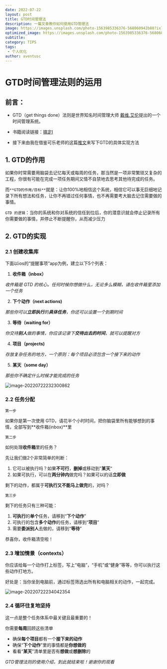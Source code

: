 ```yaml
---
date: 2022-07-22
layout: post
title: GTD时间管理法
description: 一篇文章教你如何使用GTD管理法
image: https://images.unsplash.com/photo-1563985336376-568060942b80?ixlib=rb-1.2.1&q=80&fm=jpg&crop=entropy&cs=tinysrgb&w=1080&fit=max&ixid=eyJhcHBfaWQiOjcwOTV9
optimized_image: https://images.unsplash.com/photo-1563985336376-568060942b80?ixlib=rb-1.2.1&q=80&fm=jpg&crop=entropy&cs=tinysrgb&w=1080&fit=max&ixid=eyJhcHBfaWQiOjcwOTV9
subtitle: 
category: TIPS
tags:
 - 个人优化
author: aventusc
---
```


# GTD时间管理法则的运用

## 前言：

- GTD（get things done）法则是世界知名时间管理大师 [戴维.艾伦](https://baike.sogou.com/v64606336.htm)提出的一个时间管理系统。

- 书籍阅读链接：[搞定I](https://weread.qq.com/web/bookDetail/c0e328b05cf118c0e998aee)

- 接下来由我在借鉴可乐老师的这篇[推文](https://twitter.com/xiaodotdo/status/1536342692409487360)来写下GTD的具体实现方法

## 1. GTD的作用

如果你时常需要用脑袋去记忆每天或每周的任务，那当然是一项非常繁琐又复杂的工程，你很有可能在完成一项任务期间又情不自禁地去思考其他待完成的任务。

而`**GTD的作用/目标**`就是：让你100%地相信这个系统，相信它可以事无巨细地记录下所有想法和任务，让你不再错过任何事情，也不再需要考大脑去记住需要做的事情。

`GTD 的逻辑`：当你的系统和你对系统的信任到位后，你的潜意识就会停止记录所有你需要做的事情，并停止不断提醒你，从而减少压力

## 2. GTD的实现

### 2.1 创建收集库

下面以ios的“提醒事项”app为例，建立以下5个列表：

1. **收件箱（inbox）**

*收件箱是 GTD 的核心。任何时候你想做什么，无论多么模糊，请在收件箱里添加一个任务*

2. **下个动作（next actions)** 

*那些你可以**立即执行**的**具体任务**，你还可以设置一个到期时间*

3. **等待（waiting for）** 

*你交待**别人**做的事情，你应该记录下**交待出去的时间**，就可以提醒对方*

4. **项目（projects)** 

*存放复杂任务的地方，一个原则：每个项目必须包含一个接下来的动作*

5. **某天（some day）**

*那些你不确定什么时候才能完成的任务*

![image-20220722232300862](C:\Users\huawei\AppData\Roaming\Typora\typora-user-images\image-20220722232300862.png)

### 2.2 任务分配

`第一步`

如果你是第一次使用 GTD，请花半个小时时间，把你脑袋里所有能够想到的事情，全部写到**收件箱(inbox)**里

`第二步`

如何处理**收件箱**里的任务？ 

先让我们做2个非常简单的判断： 

1. 它可以被执行吗？如果**不可行**，**删掉**或移动到”**某天**“
2. 如果可执行，可以在**两分钟内**做完吗？如果可以的话**立即做** 

剩下的动作，都属于**可执行又不能马上做完**的，对吗？

`第三步`

剩下的任务只有三种可能： 

1. **可执行**的**单个**任务，请移到“**下个动作**” 
2.  可执行的包含**多个动作**的任务，请移到“**项目**” 
3.  需要**委派别人**去做的，请移到“**等待**” 

恭喜你，收件箱清空啦！

### 2.3 增加情景（contexts）

你应该给每一个动作打上标签，写上“电脑”，“手机”或“健身”等等，你可以执行这些动作打地方。 

好处是：当你坐到电脑前，通过标签筛选出所有和电脑相关的动作，一起完成。

![image-20220722234042354](C:\Users\huawei\AppData\Roaming\Typora\typora-user-images\image-20220722234042354.png)

### 2.4 循环往复地坚持

这一点是整个任务体系中最关键且最重要的！

你需要**每周**回顾这些清单 

- 确保**每个项目**都有一个**接下来的动作**
- 确保“**下个动作**”里的事情都是**你想做的**
- 看看“**某天**”清单里是否有**想做**或**想删除**的



*GTD管理法则的使用介绍，到此就结束啦！谢谢你的观看*











